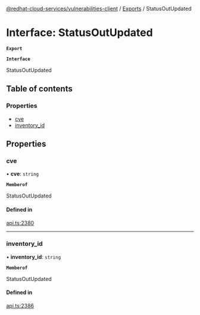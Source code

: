 [@redhat-cloud-services/vulnerabilities-client](../README.md) / [Exports](../modules.md) / StatusOutUpdated

# Interface: StatusOutUpdated

**`Export`**

**`Interface`**

StatusOutUpdated

## Table of contents

### Properties

- [cve](StatusOutUpdated.md#cve)
- [inventory\_id](StatusOutUpdated.md#inventory_id)

## Properties

### cve

• **cve**: `string`

**`Memberof`**

StatusOutUpdated

#### Defined in

[api.ts:2380](https://github.com/RedHatInsights/javascript-clients/blob/master/packages/vulnerabilities/api.ts#L2380)

___

### inventory\_id

• **inventory\_id**: `string`

**`Memberof`**

StatusOutUpdated

#### Defined in

[api.ts:2386](https://github.com/RedHatInsights/javascript-clients/blob/master/packages/vulnerabilities/api.ts#L2386)

